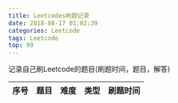 ```yaml
---
title: Leetcodes刷题记录
date: 2018-08-17 01:02:39
categories: Leetcode
tags: Leetcode
top: 99
---
```

记录自己刷Leetcode的题目(刷题时间，题目，解答)

<!--more-->

| 序号 | 题目                                                                                                              | 难度   | 类型 | 刷题时间   |
| :--- | :---------------------------------------------------------------------------------------------------------------- | :----- | :--- | :--------- |
